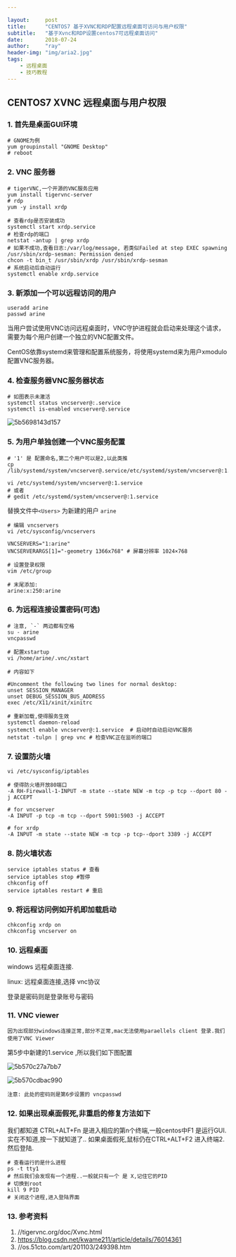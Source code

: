```yaml
---

layout:     post
title:      "CENTOS7 基于XVNC和RDP配置远程桌面可访问与用户权限"
subtitle:   "基于Xvnc和RDP设置centos7可远程桌面访问"
date:       2018-07-24
author:     "ray"
header-img: "img/aria2.jpg"
tags:
    - 远程桌面
    - 技巧教程
---
```


## CENTOS7 XVNC 远程桌面与用户权限

### 1. 首先是桌面GUI环境

```
# GNOME为例
yum groupinstall "GNOME Desktop"
# reboot
```

### 2. VNC 服务器

```
# tigerVNC,一个开源的VNC服务应用
yum install tigervnc-server
# rdp
yum -y install xrdp
```

```
# 查看rdp是否安装成功
systemctl start xrdp.service
# 检查rdp的端口
netstat -antup | grep xrdp
# 如果不成功,查看日志:/var/log/message, 若类似Failed at step EXEC spawning /usr/sbin/xrdp-sesman: Permission denied
chcon -t bin_t /usr/sbin/xrdp /usr/sbin/xrdp-sesman
# 系统启动后自动运行
systemctl enable xrdp.service
```

### 3. 新添加一个可以远程访问的用户

```
useradd arine
passwd arine
```

当用户尝试使用VNC访问远程桌面时，VNC守护进程就会启动来处理这个请求，需要为每个用户创建一个独立的VNC配置文件。

CentOS依靠systemd来管理和配置系统服务，将使用systemd来为用户xmodulo配置VNC服务器。

### 4. 检查服务器VNC服务器状态

```
# 如图表示未激活
systemctl status vncserver@:.service
systemctl is-enabled vncserver@.service
```

![5b5698143d157](https://i.loli.net/2018/07/24/5b5698143d157.jpg)

### 5. 为用户单独创建一个VNC服务配置

```
# '1' 是 配置命名,第二个用户可以是2,以此类推
cp /lib/systemd/system/vncserver@.service/etc/systemd/system/vncserver@:1.service
```

```
vi /etc/systemd/system/vncserver@:1.service
# 或者
# gedit /etc/systemd/system/vncserver@:1.service
```

替换文件中`<Users>` 为新建的用户 `arine`

```
# 编辑 vncservers
vi /etc/sysconfig/vncservers
```

```
VNCSERVERS="1:arine"
VNCSERVERARGS[1]="-geometry 1366x768" # 屏幕分辨率 1024×768
```

```
# 设置登录权限
vim /etc/group
```

```
# 末尾添加:
arine:x:250:arine
```

### 6. 为远程连接设置密码(可选)

```
# 注意, `-` 两边都有空格
su - arine
vncpasswd
```

```
# 配置xstartup
vi /home/arine/.vnc/xstart

# 内容如下

#Uncomment the following two lines for normal desktop:
unset SESSION_MANAGER
unset DEBUG_SESSION_BUS_ADDRESS
exec /etc/X11/xinit/xinitrc
```

```
# 重新加载,使得服务生效
systemctl daemon-reload
systemctl enable vncserver@:1.service  # 启动时自动启动VNC服务
netstat -tulpn | grep vnc # 检查VNC正在监听的端口
```

### 7. 设置防火墙

```
vi /etc/sysconfig/iptables
```

```
# 使得防火墙开放80端口
-A RH-Firewall-1-INPUT -m state --state NEW -m tcp -p tcp --dport 80 -j ACCEPT  

# for vncserver
-A INPUT -p tcp -m tcp --dport 5901:5903 -j ACCEPT 

# for xrdp
-A INPUT -m state --state NEW -m tcp -p tcp--dport 3389 -j ACCEPT
```

### 8. 防火墙状态

```
service iptables status # 查看
service iptables stop #暂停
chkconfig off
service iptables restart # 重启
```

### 9. 将远程访问例如开机即加载启动

```
chkconfig xrdp on
chkconfig vncserver on
```

### 10. 远程桌面

windows 远程桌面连接.

linux: 远程桌面连接,选择 vnc协议

登录是密码则是登录账号与密码

### 11. VNC viewer

`因为出现部分windows连接正常,部分不正常,mac无法使用paraellels client 登录.我们使用了VNC Viewer `

第5步中新建的1.service ,所以我们如下图配置

![5b570c27a7bb7](https://i.loli.net/2018/07/24/5b570c27a7bb7.png)

![5b570cdbac990](https://i.loli.net/2018/07/24/5b570cdbac990.png)

`注意: 此处的密码则是第6步设置的 vncpasswd `


### 12. 如果出现桌面假死,非重启的修复方法如下
我们都知道 CTRL+ALT+Fn 是进入相应的第n个终端,一般centos中F1 是运行GUI. 实在不知道,按一下就知道了..
如果桌面假死,鼠标仍在CTRL+ALT+F2 进入终端2.
然后登陆.

```
# 查看运行的是什么进程
ps -t tty1 
# 然后我们会发现有一个进程..一般就只有一个 是 X,记住它的PID
# 切换到root
kill 9 PID 
# 关闭这个进程,进入登陆界面
```

### 13. 参考资料

1. //tigervnc.org/doc/Xvnc.html
2. https://blog.csdn.net/kwame211/article/details/76014361
3. //os.51cto.com/art/201103/249398.htm


